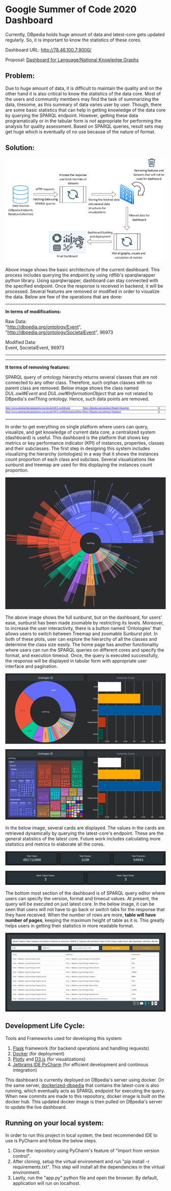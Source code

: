 # Google Summer of Code 2020 Dashboard

Currently, DBpedia holds huge amount of data and latest-core gets updated regularly.
So, it is important to know the statistics of these cores.

Dashboard URL: http://78.46.100.7:9000/

Proposal: [Dashboard for Language/National Knowledge Graphs](https://drive.google.com/file/d/128tpjrR60Ag13qLKgz0j4Daq703fnofD/view?usp=sharing)

## Problem:
Due to huge amount of data, it is difficult to maintain the quality and on the other hand it is also critical to know the statistics of the data core. Most of the users and community members may find the task of summarizing the data, tiresome, as this summary of data varies user by user. Though, there are some basic statistics that can help in getting knowledge of the data core by querying the SPARQL endpoint. However, getting these data programatically or in the tabular form is not appropriate for performing the analysis for quality assessment. Based on SPARQL queries, result sets may get huge which is eventually of no use because of the nature of format.

## Solution:

![sunburst of ontologies hierarchy of latest-core](https://github.com/dbpedia/gsoc-2020-dashboard/blob/master/wiki/architecture.png)

Above image shows the basic architecture of the current dashboard. This process includes querying the endpoint by using rdflib's sparqlwrapper python library. Using sparqlwrapper, dashboard can stay connected with the specified endpoint. Once the response is received in backend, it will be processed. Several features are removed or modified in order to visualize the data. Below are few of the operations that are done:

***
**In terms of modifications:**

Raw Data:<br/>
"http://dbpedia.org/ontology/Event", "http://dbpedia.org/ontology/SocietalEvent", 96973

Modified Data:<br/>
Event, SocietalEvent, 96973
***

***
**It terms of removing features:**

SPARQL query of ontology hierarchy returns several classes that are not connected to any other class. Therefore, such orphan classes with no parent class are removed. Below image shows the class named *DUL.owl#Event* and *DUL.owl#InformationObject* that are not related to DBpedia's owlThing ontology. Hence, such data points are removed.

![sunburst of ontologies hierarchy of latest-core](https://github.com/dbpedia/gsoc-2020-dashboard/blob/master/wiki/orphanclass.png)
***

In order to get everything on single platform where users can query, visualize, and get knowledge of current data core, a centralized system (dashboard) is useful. This dashboard is the platform that shows key metrics or key performance indicator (KPI) of instances, properties, classes and their subclasses. The first step in designing this system includes visualizing the hierarchy (ontologies) in a way that it shows the instances count proportion of each class and subclass. Several visualizations like sunburst and treemap are used for this displaying the instances count proportion.

![sunburst of ontologies hierarchy of latest-core](https://github.com/dbpedia/gsoc-2020-dashboard/blob/master/wiki/sunburst.png)

The above image shows the full sunburst, but on the dashboard, for users' ease, sunburst has been made zoomable by restricting its levels. Moreover, to increase the user interactivity, there is a button named 'Ontologies' that allows users to switch between Treemap and zoomable Sunburst plot. In both of these plots, user can explore the hierarchy of all the classes and determine the class size easily. The home page has another functionality where users can run the SPARQL queries on different cores and specify the format, and execution timeout. Once, the query is executed successfully, the response will be displayed in tabular form with appropriate user interface and pagination.

![home page general statistics](https://raw.githubusercontent.com/dbpedia/gsoc-2020-dashboard/master/wiki/homepageplots_2.png)

![home page general statistics](https://raw.githubusercontent.com/dbpedia/gsoc-2020-dashboard/master/wiki/homepageplots_1.png)

In the below image, several cards are displayed. The values in the cards are retrieved dynamically by querying the latest-core's endpoint. These are the general statistics of the latest core. Future work includes calculating more statistics and metrics to elaborate all the cores.

![instances count](https://raw.githubusercontent.com/dbpedia/gsoc-2020-dashboard/master/wiki/general_stats_1.png)

![instances count](https://raw.githubusercontent.com/dbpedia/gsoc-2020-dashboard/master/wiki/general_stats_2.png)

The bottom most section of the dashboard is of SPARQL query editor where users can specify the version, format and timeout values. At present, the query will be executed on just latest core. In the below image, it can be seen that users will not have to go back or switch tabs for the response that they have received. When the number of rows are more, **table will have number of pages**, keeping the maximum height of table as it is. This greatly helps users in getting their statistics in more readable format.

![instances count](https://raw.githubusercontent.com/dbpedia/gsoc-2020-dashboard/master/wiki/table.png)

## Development Life Cycle:
Tools and Frameworks used for developing this system:
1) [Flask](https://flask.palletsprojects.com/en/1.1.x/) framework (for backend operations and handling requests)
2) [Docker](https://www.docker.com/) (for deployment)
3) [Plotly](https://plotly.com/) and [D3.js](https://d3js.org/) (for visualizations)
4) [Jetbrains IDE PyCharm](https://www.jetbrains.com/pycharm/) (for efficient development and continous integration)

This dashboard is currently deployed on DBpedia's server using docker. On the same server, [dockerized-dbpedia](https://github.com/dbpedia/Dockerized-DBpedia) that contains the latest-core is also running, which eventually acts as SPARQL endpoint for executing the query. When new commits are made to this repository, docker image is built on the docker hub. This updated docker image is then pulled on DBpedia's server to update the live dashboard.

## Running on your local system:

In order to run this project in local system, the best recommended IDE to use is PyCharm and follow the below steps.
1) Clone the repository using PyCharm's feature of "Import from version control".
2) After cloning, setup the virtual environment and run "pip install -r requirements.txt". This step will install all the dependencies in the virtual environment.
3) Lastly, run the "app.py" python file and open the browser. By default, application will run on localhost.
